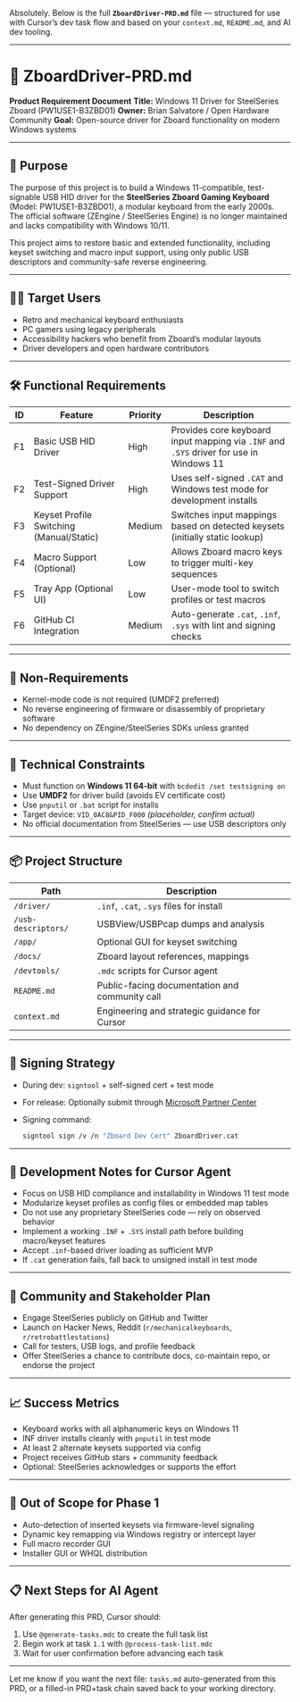 Absolutely. Below is the full **`ZboardDriver-PRD.md`** file — structured for use with Cursor’s dev task flow and based on your `context.md`, `README.md`, and AI dev tooling.

---

# 📄 ZboardDriver-PRD.md

**Product Requirement Document**
**Title:** Windows 11 Driver for SteelSeries Zboard (PW1USE1-B3ZBD01)
**Owner:** Brian Salvatore / Open Hardware Community
**Goal:** Open-source driver for Zboard functionality on modern Windows systems

---

## 🎯 Purpose

The purpose of this project is to build a Windows 11-compatible, test-signable USB HID driver for the **SteelSeries Zboard Gaming Keyboard** (Model: PW1USE1-B3ZBD01), a modular keyboard from the early 2000s. The official software (ZEngine / SteelSeries Engine) is no longer maintained and lacks compatibility with Windows 10/11.

This project aims to restore basic and extended functionality, including keyset switching and macro input support, using only public USB descriptors and community-safe reverse engineering.

---

## 🧑‍💻 Target Users

* Retro and mechanical keyboard enthusiasts
* PC gamers using legacy peripherals
* Accessibility hackers who benefit from Zboard’s modular layouts
* Driver developers and open hardware contributors

---

## 🛠️ Functional Requirements

| ID | Feature                                  | Priority | Description                                                                             |
| -- | ---------------------------------------- | -------- | --------------------------------------------------------------------------------------- |
| F1 | Basic USB HID Driver                     | High     | Provides core keyboard input mapping via `.INF` and `.SYS` driver for use in Windows 11 |
| F2 | Test-Signed Driver Support               | High     | Uses self-signed `.CAT` and Windows test mode for development installs                  |
| F3 | Keyset Profile Switching (Manual/Static) | Medium   | Switches input mappings based on detected keysets (initially static lookup)             |
| F4 | Macro Support (Optional)                 | Low      | Allows Zboard macro keys to trigger multi-key sequences                                 |
| F5 | Tray App (Optional UI)                   | Low      | User-mode tool to switch profiles or test macros                                        |
| F6 | GitHub CI Integration                    | Medium   | Auto-generate `.cat`, `.inf`, `.sys` with lint and signing checks                       |

---

## 🚫 Non-Requirements

* Kernel-mode code is not required (UMDF2 preferred)
* No reverse engineering of firmware or disassembly of proprietary software
* No dependency on ZEngine/SteelSeries SDKs unless granted

---

## 🔧 Technical Constraints

* Must function on **Windows 11 64-bit** with `bcdedit /set testsigning on`
* Use **UMDF2** for driver build (avoids EV certificate cost)
* Use `pnputil` or `.bat` script for installs
* Target device: `VID_0AC8&PID_F000` *(placeholder, confirm actual)*
* No official documentation from SteelSeries — use USB descriptors only

---

## 📦 Project Structure

| Path                | Description                                    |
| ------------------- | ---------------------------------------------- |
| `/driver/`          | `.inf`, `.cat`, `.sys` files for install       |
| `/usb-descriptors/` | USBView/USBPcap dumps and analysis             |
| `/app/`             | Optional GUI for keyset switching              |
| `/docs/`            | Zboard layout references, mappings             |
| `/devtools/`        | `.mdc` scripts for Cursor agent                |
| `README.md`         | Public-facing documentation and community call |
| `context.md`        | Engineering and strategic guidance for Cursor  |

---

## 🔐 Signing Strategy

* During dev: `signtool` + self-signed cert + test mode
* For release: Optionally submit through [Microsoft Partner Center](https://partner.microsoft.com/en-us/dashboard/hardware/)
* Signing command:

  ```bash
  signtool sign /v /n "Zboard Dev Cert" ZboardDriver.cat
  ```

---

## 🧠 Development Notes for Cursor Agent

* Focus on USB HID compliance and installability in Windows 11 test mode
* Modularize keyset profiles as config files or embedded map tables
* Do not use any proprietary SteelSeries code — rely on observed behavior
* Implement a working `.INF` + `.SYS` install path before building macro/keyset features
* Accept `.inf`-based driver loading as sufficient MVP
* If `.cat` generation fails, fall back to unsigned install in test mode

---

## 📣 Community and Stakeholder Plan

* Engage SteelSeries publicly on GitHub and Twitter
* Launch on Hacker News, Reddit (`r/mechanicalkeyboards`, `r/retrobattlestations`)
* Call for testers, USB logs, and profile feedback
* Offer SteelSeries a chance to contribute docs, co-maintain repo, or endorse the project

---

## 📈 Success Metrics

* Keyboard works with all alphanumeric keys on Windows 11
* INF driver installs cleanly with `pnputil` in test mode
* At least 2 alternate keysets supported via config
* Project receives GitHub stars + community feedback
* Optional: SteelSeries acknowledges or supports the effort

---

## 🧩 Out of Scope for Phase 1

* Auto-detection of inserted keysets via firmware-level signaling
* Dynamic key remapping via Windows registry or intercept layer
* Full macro recorder GUI
* Installer GUI or WHQL distribution

---

## 📋 Next Steps for AI Agent

After generating this PRD, Cursor should:

1. Use `@generate-tasks.mdc` to create the full task list
2. Begin work at task `1.1` with `@process-task-list.mdc`
3. Wait for user confirmation before advancing each task

---

Let me know if you want the next file: `tasks.md` auto-generated from this PRD, or a filled-in PRD+task chain saved back to your working directory.
